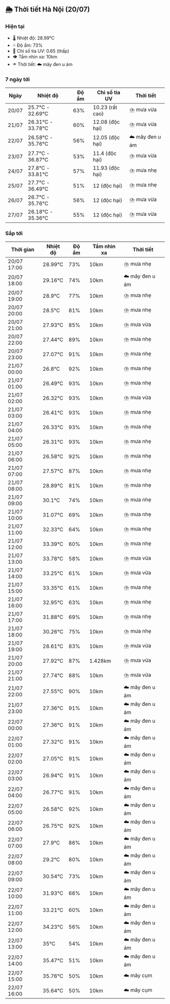 ## 🌦️ Thời tiết Hà Nội (20/07)

### Hiện tại

- 🌡️ Nhiệt độ: 28.99℃
- 💦 Độ ẩm: 73%
- 🌟 Chỉ số tia UV: 0.65 (thấp)
- 👁️ Tầm nhìn xa: 10km
- ☂️ Thời tiết: ☁️ mây đen u ám

### 7 ngày tới

| Ngày | Nhiệt độ | Độ ẩm | Chỉ số tia UV | Thời tiết |
| --- | --- | --- | --- | --- |
| 20/07 | 25.7℃ - 32.69℃ | 63% | 10.23 (rất cao) | ⛈️ mưa vừa |
| 21/07 | 26.31℃ - 33.78℃ | 60% | 12.08 (độc hại) | ⛈️ mưa vừa |
| 22/07 | 26.58℃ - 35.76℃ | 56% | 12.05 (độc hại) | ☁️ mây đen u ám |
| 23/07 | 27.7℃ - 36.87℃ | 53% | 11.4 (độc hại) | ⛈️ mưa vừa |
| 24/07 | 27.8℃ - 33.81℃ | 57% | 11.93 (độc hại) | ⛈️ mưa nhẹ |
| 25/07 | 27.7℃ - 36.49℃ | 51% | 12 (độc hại) | ⛈️ mưa nhẹ |
| 26/07 | 26.7℃ - 35.76℃ | 56% | 12 (độc hại) | ⛈️ mưa vừa |
| 27/07 | 26.18℃ - 35.36℃ | 55% | 12 (độc hại) | ⛈️ mưa vừa |

### Sắp tới

| Thời gian | Nhiệt độ | Độ ẩm | Tầm nhìn xa | Thời tiết |
| --- | --- | --- | --- | --- |
| 20/07 17:00 | 28.99℃ | 73% | 10km | ⛈️ mưa nhẹ |
| 20/07 18:00 | 29.16℃ | 74% | 10km | ☁️ mây đen u ám |
| 20/07 19:00 | 28.9℃ | 77% | 10km | ⛈️ mưa nhẹ |
| 20/07 20:00 | 28.5℃ | 81% | 10km | ⛈️ mưa nhẹ |
| 20/07 21:00 | 27.93℃ | 85% | 10km | ⛈️ mưa vừa |
| 20/07 22:00 | 27.44℃ | 89% | 10km | ⛈️ mưa nhẹ |
| 20/07 23:00 | 27.07℃ | 91% | 10km | ⛈️ mưa nhẹ |
| 21/07 00:00 | 26.8℃ | 92% | 10km | ⛈️ mưa nhẹ |
| 21/07 01:00 | 26.49℃ | 93% | 10km | ⛈️ mưa nhẹ |
| 21/07 02:00 | 26.32℃ | 93% | 10km | ⛈️ mưa vừa |
| 21/07 03:00 | 26.41℃ | 93% | 10km | ⛈️ mưa nhẹ |
| 21/07 04:00 | 26.33℃ | 93% | 10km | ⛈️ mưa nhẹ |
| 21/07 05:00 | 26.31℃ | 93% | 10km | ⛈️ mưa nhẹ |
| 21/07 06:00 | 26.58℃ | 92% | 10km | ⛈️ mưa nhẹ |
| 21/07 07:00 | 27.57℃ | 87% | 10km | ⛈️ mưa nhẹ |
| 21/07 08:00 | 28.89℃ | 81% | 10km | ⛈️ mưa nhẹ |
| 21/07 09:00 | 30.1℃ | 74% | 10km | ⛈️ mưa nhẹ |
| 21/07 10:00 | 31.07℃ | 69% | 10km | ⛈️ mưa nhẹ |
| 21/07 11:00 | 32.33℃ | 64% | 10km | ⛈️ mưa nhẹ |
| 21/07 12:00 | 33.39℃ | 60% | 10km | ⛈️ mưa nhẹ |
| 21/07 13:00 | 33.78℃ | 58% | 10km | ⛈️ mưa vừa |
| 21/07 14:00 | 33.25℃ | 61% | 10km | ⛈️ mưa vừa |
| 21/07 15:00 | 33.35℃ | 61% | 10km | ⛈️ mưa nhẹ |
| 21/07 16:00 | 32.95℃ | 63% | 10km | ⛈️ mưa nhẹ |
| 21/07 17:00 | 31.88℃ | 69% | 10km | ⛈️ mưa nhẹ |
| 21/07 18:00 | 30.26℃ | 75% | 10km | ⛈️ mưa nhẹ |
| 21/07 19:00 | 28.61℃ | 83% | 10km | ⛈️ mưa vừa |
| 21/07 20:00 | 27.92℃ | 87% | 1.428km | ⛈️ mưa vừa |
| 21/07 21:00 | 27.74℃ | 88% | 10km | ⛈️ mưa vừa |
| 21/07 22:00 | 27.55℃ | 90% | 10km | ☁️ mây đen u ám |
| 21/07 23:00 | 27.36℃ | 91% | 10km | ☁️ mây đen u ám |
| 22/07 00:00 | 27.36℃ | 91% | 10km | ☁️ mây đen u ám |
| 22/07 01:00 | 27.32℃ | 91% | 10km | ☁️ mây đen u ám |
| 22/07 02:00 | 27.05℃ | 91% | 10km | ☁️ mây đen u ám |
| 22/07 03:00 | 26.94℃ | 91% | 10km | ☁️ mây đen u ám |
| 22/07 04:00 | 26.77℃ | 91% | 10km | ☁️ mây đen u ám |
| 22/07 05:00 | 26.58℃ | 92% | 10km | ☁️ mây đen u ám |
| 22/07 06:00 | 26.75℃ | 92% | 10km | ☁️ mây đen u ám |
| 22/07 07:00 | 27.9℃ | 86% | 10km | ☁️ mây đen u ám |
| 22/07 08:00 | 29.2℃ | 80% | 10km | ☁️ mây đen u ám |
| 22/07 09:00 | 30.54℃ | 73% | 10km | ☁️ mây đen u ám |
| 22/07 10:00 | 31.93℃ | 66% | 10km | ☁️ mây đen u ám |
| 22/07 11:00 | 33.21℃ | 60% | 10km | ☁️ mây đen u ám |
| 22/07 12:00 | 34.23℃ | 56% | 10km | ☁️ mây đen u ám |
| 22/07 13:00 | 35℃ | 54% | 10km | ☁️ mây đen u ám |
| 22/07 14:00 | 35.47℃ | 51% | 10km | ☁️ mây đen u ám |
| 22/07 15:00 | 35.76℃ | 50% | 10km | ☁️ mây cụm |
| 22/07 16:00 | 35.64℃ | 50% | 10km | ☁️ mây cụm |
